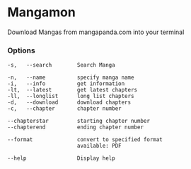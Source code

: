 # Mangamon
Download Mangas from mangapanda.com into your terminal

### Options


    -s,   --search        Search Manga

    -n,   --name          specify manga name
    -i,   --info          get information
    -lt,  --latest        get latest chapters
    -ll,  --longlist      long list chapters
    -d,   --download      download chapters
    -c,   --chapter       chapter number

    --chapterstar         starting chapter number
    --chapterend          ending chapter number

    --format              convert to specified format
                          available: PDF

    --help                Display help

